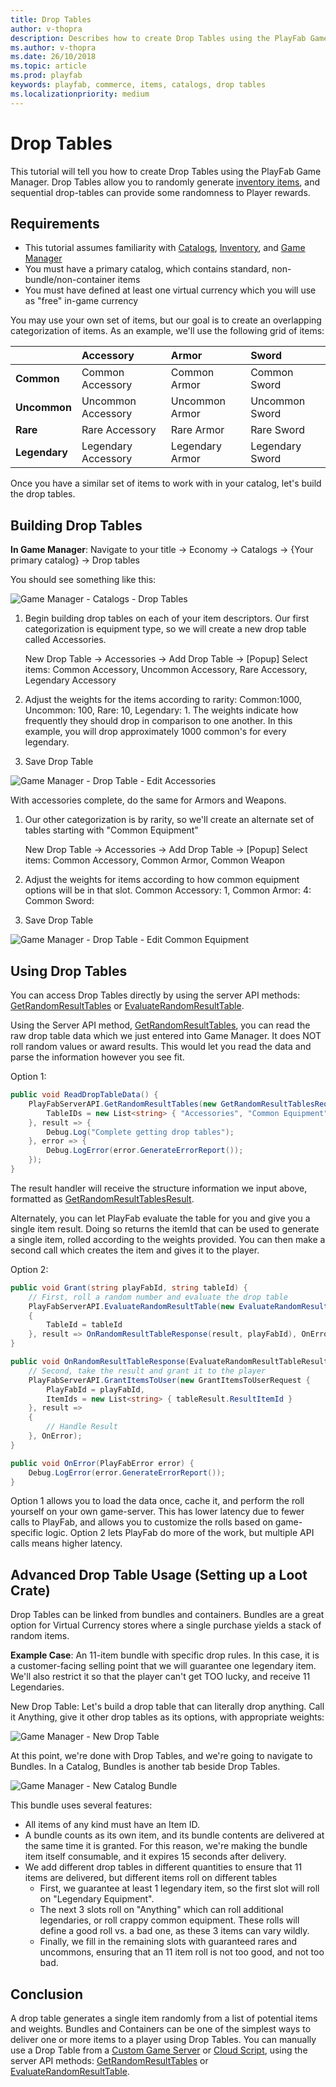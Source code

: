 ```yaml
---
title: Drop Tables
author: v-thopra
description: Describes how to create Drop Tables using the PlayFab Game Manager.
ms.author: v-thopra
ms.date: 26/10/2018
ms.topic: article
ms.prod: playfab
keywords: playfab, commerce, items, catalogs, drop tables
ms.localizationpriority: medium
---
```


# Drop Tables

This tutorial will tell you how to create Drop Tables using the PlayFab Game Manager. Drop Tables allow you to randomly generate [inventory items](../../data/playerdata/player-inventory.md), and sequential drop-tables can provide some randomness to Player rewards.

## Requirements

- This tutorial assumes familiarity with [Catalogs](catalogs.md), [Inventory](../../data/playerdata/player-inventory.md), and [Game Manager](../../config/gamemanager/game-manager-tour.md)
- You must have a primary catalog, which contains standard, non-bundle/non-container items
- You must have defined at least one virtual currency which you will use as "free" in-game currency

You may use your own set of items, but our goal is to create an overlapping categorization of items. As an example, we'll use the following grid of items:

|                   | Accessory                 | Armor                | Sword           |
|-------------------|:--------------------------|:---------------------|:----------------|
| **Common**        | Common Accessory          | Common Armor         | Common Sword    |
| **Uncommon**      | Uncommon Accessory        | Uncommon Armor       | Uncommon Sword  |
| **Rare**          | Rare Accessory            | Rare Armor           | Rare Sword      |
| **Legendary**     | Legendary Accessory       | Legendary Armor      | Legendary Sword |

Once you have a similar set of items to work with in your catalog, let's build the drop tables.

## Building Drop Tables

**In Game Manager**: Navigate to your title -> Economy -> Catalogs -> {Your primary catalog} -> Drop tables

You should see something like this:

![Game Manager - Catalogs - Drop Tables](media/tutorials/game-manager-catalogs-drop-tables.png)  

1. Begin building drop tables on each of your item descriptors.  Our first categorization is equipment type, so we will create a new drop table called Accessories.

   New Drop Table -> Accessories -> Add Drop Table -> [Popup] Select items: Common Accessory, Uncommon Accessory, Rare Accessory, Legendary Accessory

2. Adjust the weights for the items according to rarity: Common:1000, Uncommon: 100, Rare: 10, Legendary: 1.  The weights indicate how frequently they should drop in comparison to one another.  In this example, you will drop approximately 1000 common's for every legendary.

3. Save Drop Table

![Game Manager - Drop Table - Edit Accessories](media/tutorials/game-manager-drop-table-edit-accessories.png)  

With accessories complete, do the same for Armors and Weapons.

1. Our other categorization is by rarity, so we'll create an alternate set of tables starting with "Common Equipment"  

   New Drop Table -> Accessories -> Add Drop Table -> [Popup] Select items: Common Accessory, Common Armor, Common Weapon  

2. Adjust the weights for items according to how common equipment options will be in that slot. Common Accessory: 1, Common Armor: 4: Common Sword: 

3. Save Drop Table

![Game Manager - Drop Table - Edit Common Equipment](media/tutorials/game-manager-drop-table-edit-common-equipment.png)  

## Using Drop Tables

You can access Drop Tables directly by using the server API methods: [GetRandomResultTables]() or [EvaluateRandomResultTable]().

Using the Server API method, [GetRandomResultTables](), you can read the raw drop table data which we just entered into Game Manager. It does NOT roll random values or award results. This would let you read the data and parse the information however you see fit.

Option 1:

```csharp
public void ReadDropTableData() {
    PlayFabServerAPI.GetRandomResultTables(new GetRandomResultTablesRequest() {
        TableIDs = new List<string> { "Accessories", "Common Equipment" }
    }, result => {
        Debug.Log("Complete getting drop tables");
    }, error => {
        Debug.LogError(error.GenerateErrorReport());
    });
}
```

The result handler will receive the structure information we input above, formatted as [GetRandomResultTablesResult]().

Alternately, you can let PlayFab evaluate the table for you and give you a single item result. Doing so returns the itemId that can be used to generate a single item, rolled according to the weights provided. You can then make a second call which creates the item and gives it to the player.

Option 2:

```csharp
public void Grant(string playFabId, string tableId) {
    // First, roll a random number and evaluate the drop table
    PlayFabServerAPI.EvaluateRandomResultTable(new EvaluateRandomResultTableRequest()
    {
        TableId = tableId
    }, result => OnRandomResultTableResponse(result, playFabId), OnError);
}

public void OnRandomResultTableResponse(EvaluateRandomResultTableResult tableResult, string playFabId) {
    // Second, take the result and grant it to the player
    PlayFabServerAPI.GrantItemsToUser(new GrantItemsToUserRequest {
        PlayFabId = playFabId,
        ItemIds = new List<string> { tableResult.ResultItemId }
    }, result =>
    {
        // Handle Result
    }, OnError);
}

public void OnError(PlayFabError error) {
    Debug.LogError(error.GenerateErrorReport());
}
```

Option 1 allows you to load the data once, cache it, and perform the roll yourself on your own game-server. This has lower latency due to fewer calls to PlayFab, and allows you to customize the rolls based on game-specific logic. Option 2 lets PlayFab do more of the work, but multiple API calls means higher latency.

## Advanced Drop Table Usage (Setting up a Loot Crate)

Drop Tables can be linked from bundles and containers. Bundles are a great option for Virtual Currency stores where a single purchase yields a stack of random items.

**Example Case**: An 11-item bundle with specific drop rules. In this case, it is a customer-facing selling point that we will guarantee one legendary item. We'll also restrict it so that the player can't get TOO lucky, and receive 11 Legendaries.

New Drop Table: Let's build a drop table that can literally drop anything. Call it Anything, give it other drop tables as its options, with appropriate weights:

![Game Manager - New Drop Table](media/tutorials/game-manager-new-drop-table.png)  

At this point, we're done with Drop Tables, and we're going to navigate to Bundles. In a Catalog, Bundles is another tab beside Drop Tables.

![Game Manager - New Catalog Bundle](media/tutorials/game-manager-new-catalog-bundle.png)  

This bundle uses several features:

- All items of any kind must have an Item ID.
- A bundle counts as its own item, and its bundle contents are delivered at the same time it is granted. For this reason, we're making the bundle item itself consumable, and it expires 15 seconds after delivery.
- We add different drop tables in different quantities to ensure that 11 items are delivered, but different items roll on different tables
  - First, we guarantee at least 1 legendary item, so the first slot will roll on "Legendary Equipment".
  - The next 3 slots roll on "Anything" which can roll additional legendaries, or roll crappy common equipment. These rolls will define a good roll vs. a bad one, as these 3 items can vary wildly.
  - Finally, we fill in the remaining slots with guaranteed rares and uncommons, ensuring that an 11 item roll is not too good, and not too bad.

## Conclusion 

A drop table generates a single item randomly from a list of potential items and weights. Bundles and Containers can be one of the simplest ways to deliver one or more items to a player using Drop Tables. You can manually use a Drop Table from a [Custom Game Server](../../multiplayer/compute/custom-game-servers.md) or [Cloud Script](../../automation/cloudscript/writing-custom-cloudscript.md), using the server API methods: [GetRandomResultTables](https://api.playfab.com/documentation/server/method/GetRandomResultTables) or [EvaluateRandomResultTable](https://api.playfab.com/documentation/server/method/EvaluateRandomResultTable).
